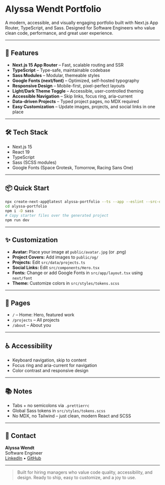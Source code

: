# Alyssa Wendt Portfolio

A modern, accessible, and visually engaging portfolio built with Next.js App Router, TypeScript, and Sass. Designed for Software Engineers who value clean code, performance, and great user experience.

---

## 🚀 Features
- **Next.js 15 App Router** – Fast, scalable routing and SSR
- **TypeScript** – Type-safe, maintainable codebase
- **Sass Modules** – Modular, themeable styles
- **Google Fonts (next/font)** – Optimized, self-hosted typography
- **Responsive Design** – Mobile-first, pixel-perfect layouts
- **Light/Dark Theme Toggle** – Accessible, user-controlled theming
- **Accessible Navigation** – Skip links, focus ring, aria-current
- **Data-driven Projects** – Typed project pages, no MDX required
- **Easy Customization** – Update images, projects, and social links in one place

---

## 🛠 Tech Stack
- Next.js 15
- React 19
- TypeScript
- Sass (SCSS modules)
- Google Fonts (Space Grotesk, Tomorrow, Racing Sans One)

---

## 📦 Quick Start

```bash
npx create-next-app@latest alyssa-portfolio --ts --app --eslint --src-dir --use-npm --no-tailwind --import-alias "@/*"
cd alyssa-portfolio
npm i -D sass
# Copy starter files over the generated project
npm run dev
```

---

## ✨ Customization
- **Avatar:** Place your image at `public/avatar.jpg` (or .png)
- **Project Covers:** Add images to `public/og/`
- **Projects:** Edit `src/data/projects.ts`
- **Social Links:** Edit `src/components/Hero.tsx`
- **Fonts:** Change or add Google Fonts in `src/app/layout.tsx` using `next/font`
- **Theme:** Customize colors in `src/styles/tokens.scss`

---

## 📄 Pages
- `/` – Home: Hero, featured work
- `/projects` – All projects
- `/about` – About you


---

## ♿ Accessibility
- Keyboard navigation, skip to content
- Focus ring and aria-current for navigation
- Color contrast and responsive design

---

## 📚 Notes
- Tabs + no semicolons via `.prettierrc`
- Global Sass tokens in `src/styles/tokens.scss`
- No MDX, no Tailwind – just clean, modern React and SCSS

---

## 👋 Contact
**Alyssa Wendt**  
Software Engineer  
[LinkedIn](https://www.linkedin.com/in/alyssawendt) • [GitHub](https://github.com/AlyssaWendt)

---

> Built for hiring managers who value code quality, accessibility, and design. Ready to ship, easy to customize, and a joy to use.
